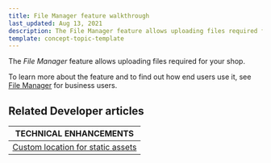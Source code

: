 ```yaml
---
title: File Manager feature walkthrough
last_updated: Aug 13, 2021
description: The File Manager feature allows uploading files required for your shop.
template: concept-topic-template
---
```


The _File Manager_ feature allows uploading files required for your shop.


To learn more about the feature and to find out how end users use it, see [File Manager](/docs/scos/user/features/{{page.version}}/file-manager-feature-overview/file-manager-feature-overview.html) for business users.



## Related Developer articles

| TECHNICAL ENHANCEMENTS |
|---------|
|[Custom location for static assets](/docs/scos/dev/technical-enhancement-integration-guides/integrating-custom-location-for-static-assets.html) |
